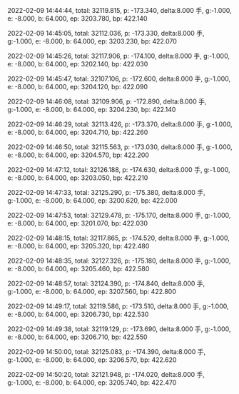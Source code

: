 2022-02-09 14:44:44, total: 32119.815, p: -173.340, delta:8.000 手, g:-1.000, e: -8.000, b: 64.000, ep: 3203.780, bp: 422.140

2022-02-09 14:45:05, total: 32112.036, p: -173.330, delta:8.000 手, g:-1.000, e: -8.000, b: 64.000, ep: 3203.230, bp: 422.070

2022-02-09 14:45:26, total: 32117.906, p: -174.100, delta:8.000 手, g:-1.000, e: -8.000, b: 64.000, ep: 3202.140, bp: 422.030

2022-02-09 14:45:47, total: 32107.106, p: -172.600, delta:8.000 手, g:-1.000, e: -8.000, b: 64.000, ep: 3204.120, bp: 422.090

2022-02-09 14:46:08, total: 32109.906, p: -172.890, delta:8.000 手, g:-1.000, e: -8.000, b: 64.000, ep: 3204.230, bp: 422.140

2022-02-09 14:46:29, total: 32113.426, p: -173.370, delta:8.000 手, g:-1.000, e: -8.000, b: 64.000, ep: 3204.710, bp: 422.260

2022-02-09 14:46:50, total: 32115.563, p: -173.030, delta:8.000 手, g:-1.000, e: -8.000, b: 64.000, ep: 3204.570, bp: 422.200

2022-02-09 14:47:12, total: 32126.188, p: -174.630, delta:8.000 手, g:-1.000, e: -8.000, b: 64.000, ep: 3203.050, bp: 422.210

2022-02-09 14:47:33, total: 32125.290, p: -175.380, delta:8.000 手, g:-1.000, e: -8.000, b: 64.000, ep: 3200.620, bp: 422.000

2022-02-09 14:47:53, total: 32129.478, p: -175.170, delta:8.000 手, g:-1.000, e: -8.000, b: 64.000, ep: 3201.070, bp: 422.030

2022-02-09 14:48:15, total: 32117.865, p: -174.520, delta:8.000 手, g:-1.000, e: -8.000, b: 64.000, ep: 3205.320, bp: 422.480

2022-02-09 14:48:35, total: 32127.326, p: -175.180, delta:8.000 手, g:-1.000, e: -8.000, b: 64.000, ep: 3205.460, bp: 422.580

2022-02-09 14:48:57, total: 32124.390, p: -174.840, delta:8.000 手, g:-1.000, e: -8.000, b: 64.000, ep: 3207.560, bp: 422.800

2022-02-09 14:49:17, total: 32119.586, p: -173.510, delta:8.000 手, g:-1.000, e: -8.000, b: 64.000, ep: 3206.730, bp: 422.530

2022-02-09 14:49:38, total: 32119.129, p: -173.690, delta:8.000 手, g:-1.000, e: -8.000, b: 64.000, ep: 3206.710, bp: 422.550

2022-02-09 14:50:00, total: 32125.083, p: -174.390, delta:8.000 手, g:-1.000, e: -8.000, b: 64.000, ep: 3206.570, bp: 422.620

2022-02-09 14:50:20, total: 32121.948, p: -174.020, delta:8.000 手, g:-1.000, e: -8.000, b: 64.000, ep: 3205.740, bp: 422.470